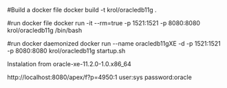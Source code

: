 #Build a docker file
docker build -t krol/oracledb11g .

#run docker file
docker run -it --rm=true -p 1521:1521 -p 8080:8080 krol/oracledb11g /bin/bash 

#run docker daemonized
docker run --name oracledb11gXE -d -p 1521:1521 -p 8080:8080 krol/oracledb11g startup.sh  

Instalation from oracle-xe-11.2.0-1.0.x86_64

http://localhost:8080/apex/f?p=4950:1
user:sys
password:oracle